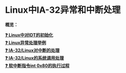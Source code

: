 # Linux中IA-32异常和中断处理

**概览：**

**[:question: Linux中对IDT的初始化](#linux-中对-idt-的初始化)**  
**[:question: Linux异常处理举例](#linux-异常处理举例)**  
**[:question: IA-32/Linux对中断的处理](#IA-32/Linux对中断的处理)**  
**[:question: IA-32/Linux的系统调用处理](#IA-32/Linux的系统调用处理)**  
**[:question: 软中断指令int 0x80的执行过程](#软中断指令-int-0x80-的执行过程)**  
